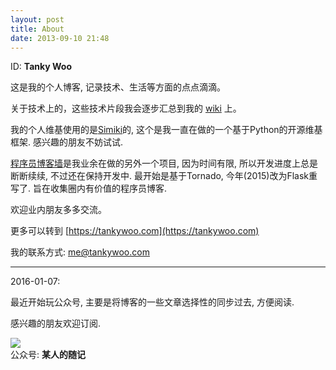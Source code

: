 ```yaml
---
layout: post
title: About
date: 2013-09-10 21:48
---
```


ID: **Tanky Woo**

这是我的个人博客, 记录技术、生活等方面的点点滴滴。

关于技术上的，这些技术片段我会逐步汇总到我的 [wiki](http://wiki.tankywoo.com) 上。

我的个人维基使用的是[Simiki](http://simiki.org/)的, 这个是我一直在做的一个基于Python的开源维基框架. 感兴趣的朋友不妨试试.

[程序员博客墙](http://blogwall.us/)是我业余在做的另外一个项目, 因为时间有限, 所以开发进度上总是断断续续, 不过还在保持开发中. 最开始是基于Tornado, 今年(2015)改为Flask重写了. 旨在收集圈内有价值的程序员博客.

欢迎业内朋友多多交流。

更多可以转到 [https://tankywoo.com](https://tankywoo.com)

我的联系方式: <me@tankywoo.com>

---

2016-01-07:

最近开始玩公众号, 主要是将博客的一些文章选择性的同步过去, 方便阅读.

感兴趣的朋友欢迎订阅.


<div class="gzh">
  <img src="https://tankywoo-wb.b0.upaiyun.com/qrcode_for_gh.jpg" /><br />
  公众号: <b>某人的随记</b>
</div>

